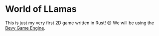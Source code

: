 # World of LLamas
This is just my very first 2D game written in Rust! :blush: We will be using the [Bevy Game Engine](https://bevyengine.org/).